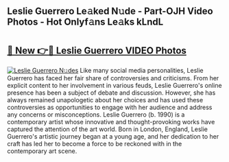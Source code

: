 ## Leslie Guerrero Le𝚊ked N𝚞de - Part-OJH Video Photos - Hot Onlyf𝚊ns Le𝚊ks kLndL

# <h2><a href="http://ac24875.deff.icu/?id=Leslie+Guerrero">🔗 New 👉🔴 Leslie Guerrero VIDEO Photos</a></h2>

[![Leslie Guerrero N𝚞des](https://i.imgur.com/rIISA9y.gif)](http://ac24875.deff.icu/?id=Leslie+Guerrero)
Like many social media personalities, Leslie Guerrero has faced her fair share of controversies and criticisms. From her explicit content to her involvement in various feuds, Leslie Guerrero's online presence has been a subject of debate and discussion. However, she has always remained unapologetic about her choices and has used these controversies as opportunities to engage with her audience and address any concerns or misconceptions. Leslie Guerrero (b. 1990) is a contemporary artist whose innovative and thought-provoking works have captured the attention of the art world. Born in London, England, Leslie Guerrero's artistic journey began at a young age, and her dedication to her craft has led her to become a force to be reckoned with in the contemporary art scene.
